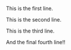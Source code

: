 This is the first line.

This is the second line.

This is the third line.

And the final fourth line!!
